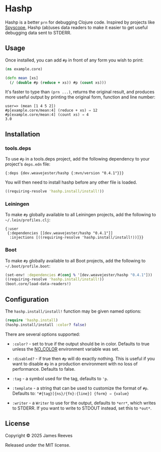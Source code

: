 # Hashp

Hashp is a better `prn` for debugging Clojure code. Inspired by
projects like [Spyscope][], Hashp (ab)uses data readers to make it
easier to get useful debugging data sent to STDERR.

[spyscope]: https://github.com/dgrnbrg/spyscope

## Usage

Once installed, you can add `#p` in front of any form you wish to
print:

```clojure
(ns example.core)

(defn mean [xs]
  (/ (double #p (reduce + xs)) #p (count xs)))
```

It's faster to type than `(prn ...)`, returns the original result, and
produces more useful output by printing the original form, function
and line number:

```
user=> (mean [1 4 5 2])
#p[example.core/mean:4] (reduce + xs) ⇒ 12
#p[example.core/mean:4] (count xs) ⇒ 4
3.0
```

## Installation

### tools.deps

To use `#p` in a tools.deps project, add the following dependency to
your project's `deps.edn` file:

```edn
{:deps {dev.weavejester/hashp {:mvn/version "0.4.1"}}}
```

You will then need to install hashp before any other file is loaded.

```clojure
((requiring-resolve 'hashp.install/install!))
```

### Leiningen

To make `#p` globally available to all Leiningen projects, add the
following to `~/.lein/profiles.clj`:

```edn
{:user
 {:dependencies [[dev.weavejester/hashp "0.4.1"]]
  :injections [((requiring-resolve 'hashp.install/install!))]}}
```

### Boot

To make `#p` globally available to all Boot projects, add the following
to `~/.boot/profile.boot`:

```clojure
(set-env! :dependencies #(conj % '[dev.weavejester/hashp "0.4.1"]))
((requiring-resolve 'hashp.install/install!))
(boot.core/load-data-readers!)
```

## Configuration

The `hashp.install/install!` function may be given named options:

```clojure
(require 'hashp.install)
(hashp.install/install :color? false)
```

There are several options supported:

- `:color?` - set to true if the output should be in color. Defaults to
  true unless the [NO_COLOR][] environment variable was set.

- `:disabled?` - if true then `#p` will do exactly nothing. This is
  useful if you want to disable `#p` in a production environment with
  no loss of performance. Defaults to false.

- `:tag` - a symbol used for the tag, defaults to `'p`.

- `:template` - a string that can be used to customize the format of
  `#p`. Defaults to: `"#{tag}[{ns}/{fn}:{line}] {form} ⇒ {value}`

- `:writer` - a `Writer` to use for the output, defaults to `*err*`,
  which writes to STDERR. If you want to write to STDOUT instead, set
  this to `*out*`.

[no_color]: https://no-color.org/

## License

Copyright © 2025 James Reeves

Released under the MIT license.
